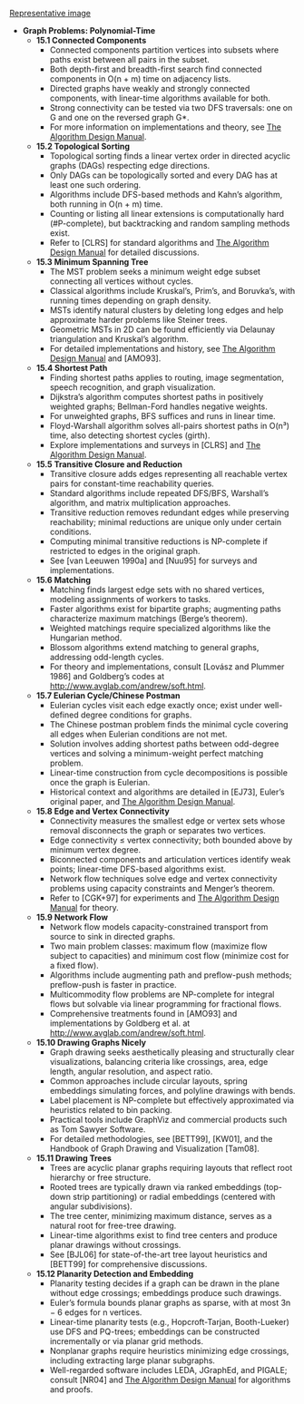 [Representative image](ADM-ch15-graphs-polynomial-time.best.png)

- **Graph Problems: Polynomial-Time**
  - **15.1 Connected Components**
    - Connected components partition vertices into subsets where paths exist between all pairs in the subset.  
    - Both depth-first and breadth-first search find connected components in O(n + m) time on adjacency lists.  
    - Directed graphs have weakly and strongly connected components, with linear-time algorithms available for both.  
    - Strong connectivity can be tested via two DFS traversals: one on G and one on the reversed graph G*.  
    - For more information on implementations and theory, see [The Algorithm Design Manual](https://doi.org/10.1007/978-1-84800-070-4).  
  - **15.2 Topological Sorting**
    - Topological sorting finds a linear vertex order in directed acyclic graphs (DAGs) respecting edge directions.  
    - Only DAGs can be topologically sorted and every DAG has at least one such ordering.  
    - Algorithms include DFS-based methods and Kahn’s algorithm, both running in O(n + m) time.  
    - Counting or listing all linear extensions is computationally hard (#P-complete), but backtracking and random sampling methods exist.  
    - Refer to [CLRS] for standard algorithms and [The Algorithm Design Manual](https://doi.org/10.1007/978-1-84800-070-4) for detailed discussions.  
  - **15.3 Minimum Spanning Tree**
    - The MST problem seeks a minimum weight edge subset connecting all vertices without cycles.  
    - Classical algorithms include Kruskal’s, Prim’s, and Boruvka’s, with running times depending on graph density.  
    - MSTs identify natural clusters by deleting long edges and help approximate harder problems like Steiner trees.  
    - Geometric MSTs in 2D can be found efficiently via Delaunay triangulation and Kruskal’s algorithm.  
    - For detailed implementations and history, see [The Algorithm Design Manual](https://doi.org/10.1007/978-1-84800-070-4) and [AMO93].  
  - **15.4 Shortest Path**
    - Finding shortest paths applies to routing, image segmentation, speech recognition, and graph visualization.  
    - Dijkstra’s algorithm computes shortest paths in positively weighted graphs; Bellman-Ford handles negative weights.  
    - For unweighted graphs, BFS suffices and runs in linear time.  
    - Floyd-Warshall algorithm solves all-pairs shortest paths in O(n³) time, also detecting shortest cycles (girth).  
    - Explore implementations and surveys in [CLRS] and [The Algorithm Design Manual](https://doi.org/10.1007/978-1-84800-070-4).  
  - **15.5 Transitive Closure and Reduction**
    - Transitive closure adds edges representing all reachable vertex pairs for constant-time reachability queries.  
    - Standard algorithms include repeated DFS/BFS, Warshall’s algorithm, and matrix multiplication approaches.  
    - Transitive reduction removes redundant edges while preserving reachability; minimal reductions are unique only under certain conditions.  
    - Computing minimal transitive reductions is NP-complete if restricted to edges in the original graph.  
    - See [van Leeuwen 1990a] and [Nuu95] for surveys and implementations.  
  - **15.6 Matching**
    - Matching finds largest edge sets with no shared vertices, modeling assignments of workers to tasks.  
    - Faster algorithms exist for bipartite graphs; augmenting paths characterize maximum matchings (Berge’s theorem).  
    - Weighted matchings require specialized algorithms like the Hungarian method.  
    - Blossom algorithms extend matching to general graphs, addressing odd-length cycles.  
    - For theory and implementations, consult [Lovász and Plummer 1986] and Goldberg’s codes at http://www.avglab.com/andrew/soft.html.  
  - **15.7 Eulerian Cycle/Chinese Postman**
    - Eulerian cycles visit each edge exactly once; exist under well-defined degree conditions for graphs.  
    - The Chinese postman problem finds the minimal cycle covering all edges when Eulerian conditions are not met.  
    - Solution involves adding shortest paths between odd-degree vertices and solving a minimum-weight perfect matching problem.  
    - Linear-time construction from cycle decompositions is possible once the graph is Eulerian.  
    - Historical context and algorithms are detailed in [EJ73], Euler’s original paper, and [The Algorithm Design Manual](https://doi.org/10.1007/978-1-84800-070-4).  
  - **15.8 Edge and Vertex Connectivity**
    - Connectivity measures the smallest edge or vertex sets whose removal disconnects the graph or separates two vertices.  
    - Edge connectivity ≤ vertex connectivity; both bounded above by minimum vertex degree.  
    - Biconnected components and articulation vertices identify weak points; linear-time DFS-based algorithms exist.  
    - Network flow techniques solve edge and vertex connectivity problems using capacity constraints and Menger’s theorem.  
    - Refer to [CGK+97] for experiments and [The Algorithm Design Manual](https://doi.org/10.1007/978-1-84800-070-4) for theory.  
  - **15.9 Network Flow**
    - Network flow models capacity-constrained transport from source to sink in directed graphs.  
    - Two main problem classes: maximum flow (maximize flow subject to capacities) and minimum cost flow (minimize cost for a fixed flow).  
    - Algorithms include augmenting path and preflow-push methods; preflow-push is faster in practice.  
    - Multicommodity flow problems are NP-complete for integral flows but solvable via linear programming for fractional flows.  
    - Comprehensive treatments found in [AMO93] and implementations by Goldberg et al. at http://www.avglab.com/andrew/soft.html.  
  - **15.10 Drawing Graphs Nicely**
    - Graph drawing seeks aesthetically pleasing and structurally clear visualizations, balancing criteria like crossings, area, edge length, angular resolution, and aspect ratio.  
    - Common approaches include circular layouts, spring embeddings simulating forces, and polyline drawings with bends.  
    - Label placement is NP-complete but effectively approximated via heuristics related to bin packing.  
    - Practical tools include GraphViz and commercial products such as Tom Sawyer Software.  
    - For detailed methodologies, see [BETT99], [KW01], and the Handbook of Graph Drawing and Visualization [Tam08].  
  - **15.11 Drawing Trees**
    - Trees are acyclic planar graphs requiring layouts that reflect root hierarchy or free structure.  
    - Rooted trees are typically drawn via ranked embeddings (top-down strip partitioning) or radial embeddings (centered with angular subdivisions).  
    - The tree center, minimizing maximum distance, serves as a natural root for free-tree drawing.  
    - Linear-time algorithms exist to find tree centers and produce planar drawings without crossings.  
    - See [BJL06] for state-of-the-art tree layout heuristics and [BETT99] for comprehensive discussions.  
  - **15.12 Planarity Detection and Embedding**
    - Planarity testing decides if a graph can be drawn in the plane without edge crossings; embeddings produce such drawings.  
    - Euler’s formula bounds planar graphs as sparse, with at most 3n − 6 edges for n vertices.  
    - Linear-time planarity tests (e.g., Hopcroft-Tarjan, Booth-Lueker) use DFS and PQ-trees; embeddings can be constructed incrementally or via planar grid methods.  
    - Nonplanar graphs require heuristics minimizing edge crossings, including extracting large planar subgraphs.  
    - Well-regarded software includes LEDA, JGraphEd, and PIGALE; consult [NR04] and [The Algorithm Design Manual](https://doi.org/10.1007/978-1-84800-070-4) for algorithms and proofs.
